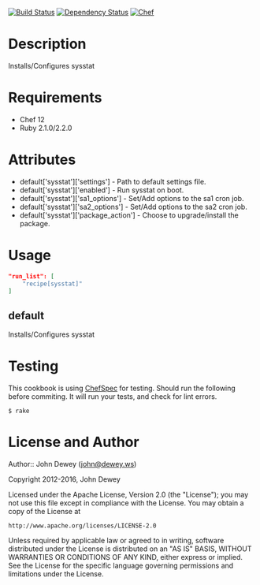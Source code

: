 [![Build Status](http://img.shields.io/travis/retr0h/cookbook-sysstat.svg?style=flat-square)](https://travis-ci.org/retr0h/cookbook-sysstat)
[![Dependency Status](http://img.shields.io/gemnasium/retr0h/cookbook-sysstat.svg?style=flat-square)](https://gemnasium.com/retr0h/cookbook-sysstat)
[![Chef](http://img.shields.io/cookbook/v/sysstat.svg?style=flat-square)](https://supermarket.getchef.com/cookbooks/sysstat)

Description
===========

Installs/Configures sysstat

Requirements
============

* Chef 12
* Ruby 2.1.0/2.2.0

Attributes
==========

* default['sysstat']['settings'] - Path to default settings file.
* default['sysstat']['enabled'] - Run sysstat on boot.
* default['sysstat']['sa1_options'] - Set/Add options to the sa1 cron job.
* default['sysstat']['sa2_options'] - Set/Add options to the sa2 cron job.
* default['sysstat']['package_action'] - Choose to upgrade/install the package.

Usage
=====

```json
"run_list": [
    "recipe[sysstat]"
]
```

default
-------

Installs/Configures sysstat

Testing
=======

This cookbook is using [ChefSpec](https://github.com/acrmp/chefspec) for
testing. Should run the following before commiting. It will run your tests,
and check for lint errors.

    $ rake

License and Author
==================

Author:: John Dewey (<john@dewey.ws>)

Copyright 2012-2016, John Dewey

Licensed under the Apache License, Version 2.0 (the "License");
you may not use this file except in compliance with the License.
You may obtain a copy of the License at

    http://www.apache.org/licenses/LICENSE-2.0

Unless required by applicable law or agreed to in writing, software
distributed under the License is distributed on an "AS IS" BASIS,
WITHOUT WARRANTIES OR CONDITIONS OF ANY KIND, either express or implied.
See the License for the specific language governing permissions and
limitations under the License.
